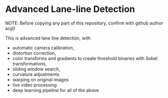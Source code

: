 # Advanced Lane-line Detection

NOTE: Before copying any part of this repository, confirm with github author acjj0


This is advanced lane line detection, with 
* automatic camera calibration,  
* distortion correction, 
* color transforms and gradients to create threshold binaries with Sobel transformations,
* sliding window search,
* curvature adjustments
* warping on original images
* live video processing
* deep learning pipeline for all of the above
